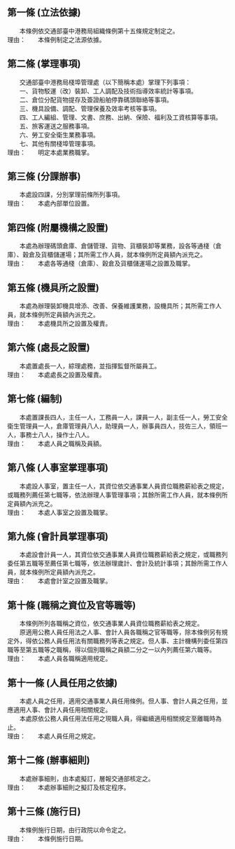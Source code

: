 第一條 (立法依據)
-----------------
　　本條例依交通部臺中港務局組織條例第十五條規定制定之。  
理由：　　本條例制定之法源依據。

第二條 (掌理事項)
-----------------
　　交通部臺中港務局棧埠管理處（以下簡稱本處）掌理下列事項：  
　　一、貨物駁運（改）裝卸、工人調配及技術指導效率統計等事項。  
　　二、倉位分配貨物提存及簽證船舶停靠碼頭聯絡等事項。  
　　三、機具設備、調配、管理保養及效率考核等事項。  
　　四、工人編組、管理、文書、庶務、出納、保險、福利及工資核算等事項。  
　　五、旅客運送之服務事項。  
　　六、勞工安全衛生業務事項。  
　　七、其他有關棧埠管理事項。  
理由：　　明定本處業務職掌。

第三條 (分課辦事)
-----------------
　　本處設四課，分別掌理前條所列事項。  
理由：　　本處內部單位設置。

第四條 (附屬機構之設置)
-----------------------
　　本處為辦理碼頭倉庫、倉儲管理、貨物、貨櫃裝卸等業務，設各等通棧（倉庫）、穀倉及貨櫃儲運場；其所需工作人員，就本條例所定員額內派充之。  
理由：　　本處各等通棧（倉庫）、穀倉及貨櫃儲運場之設置及職掌。

第五條 (機具所之設置)
---------------------
　　本處為辦理裝卸機具增添、改善、保養維護業務，設機具所；其所需工作人員，就本條例所定員額內派充之。  
理由：　　本處機具所之設置及權責。

第六條 (處長之設置)
-------------------
　　本處置處長一人，綜理處務，並指揮監督所屬員工。  
理由：　　本處處長之設置及權責。

第七條 (編制)
-------------
　　本處置課長四人，主任一人，工務員一人，課員一人，副主任一人，勞工安全衛生管理員一人，倉庫管理員八人，助理員一人，辦事員四人，技佐三人，領班一人，事務士八人，操作士八人。  
理由：　　本處人員之職稱及員額。

第八條 (人事室掌理事項)
-----------------------
　　本處設人事室，置主任一人，其資位依交通事業人員資位職務薪給表之規定，或職務列薦任第七職等，依法辦理人事管理事項；其餘所需工作人員，就本條例所定員額內派充之。  
理由：　　本處人事室之設置及職掌。

第九條 (會計員掌理事項)
-----------------------
　　本處設會計員一人，其資位依交通事業人員資位職務薪給表之規定，或職務列委任第五職等至薦任第七職等，依法辦理歲計、會計及統計事項；其餘所需工作人員，就本條例所定員額內派充之。  
理由：　　本處會計室之設置及職掌。

第十條 (職稱之資位及官等職等)
-----------------------------
　　本條例所列各職稱之資位，依交通事業人員資位職務薪給表之規定。  
　　原適用公務人員任用法之人事、會計人員各職稱之官等職等，除本條例另有規定外，得依公務人員任用法有關職務列等表之規定。但人事、主計機構列委任第四職等至第五職等之職稱，得以個別職稱之員額二分之一以內列薦任第六職等。  
理由：　　本處人員各職稱適用規定。

第十一條 (人員任用之依據)
-------------------------
　　本處人員之任用，適用交通事業人員任用條例。但人事、會計人員之任用，並應適用人事、會計人員任用相關規定。  
　　本處原依公務人員任用法任用之現職人員，得繼續適用相關規定至離職時為止。  
理由：　　本處人員任用之規定。

第十二條 (辦事細則)
-------------------
　　本處辦事細則，由本處擬訂，層報交通部核定之。  
理由：　　本處辦事細則之擬訂及核定程序。

第十三條 (施行日)
-----------------
　　本條例施行日期，由行政院以命令定之。  
理由：　　本條例施行日期。